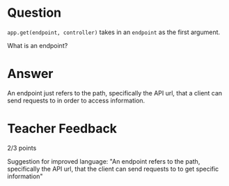 # Question

`app.get(endpoint, controller)` takes in an `endpoint` as the first argument.

What is an endpoint?

# Answer
An endpoint just refers to the path, specifically the API url, that a client can send requests to in order to access information. 

# Teacher Feedback

2/3 points

Suggestion for improved language: "An endpoint refers to the path, specifically the API url, that the client can send requests to to get specific information"